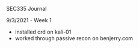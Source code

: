 SEC335 Journal

9/3/2021 - Week 1
- installed crd on kali-01  
- worked through passive recon on benjerry.com
